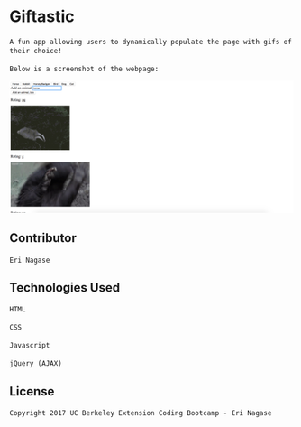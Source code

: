 # Giftastic

	A fun app allowing users to dynamically populate the page with gifs of their choice! 

	Below is a screenshot of the webpage: 
	
![Image of webpage](assets/images/giftastic.png)

## Contributor

	Eri Nagase

## Technologies Used

	HTML

	CSS

	Javascript

	jQuery (AJAX)

## License
	Copyright 2017 UC Berkeley Extension Coding Bootcamp - Eri Nagase